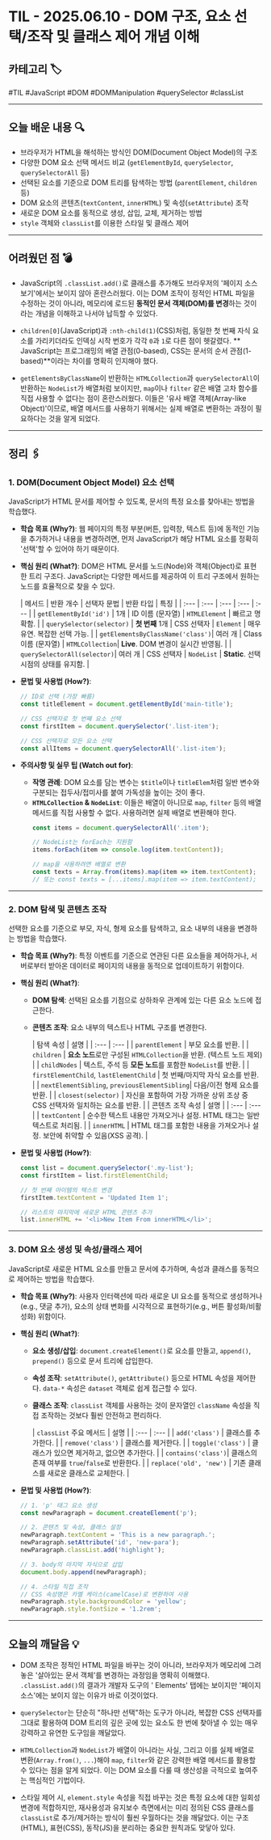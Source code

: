 # TIL - 2025.06.10 - DOM 구조, 요소 선택/조작 및 클래스 제어 개념 이해

## 카테고리 🏷️

#TIL #JavaScript #DOM #DOMManipulation #querySelector #classList

---

## 오늘 배운 내용 🔍

- 브라우저가 HTML을 해석하는 방식인 DOM(Document Object Model)의 구조
- 다양한 DOM 요소 선택 메서드 비교 (`getElementById`, `querySelector`, `querySelectorAll` 등)
- 선택된 요소를 기준으로 DOM 트리를 탐색하는 방법 (`parentElement`, `children` 등)
- DOM 요소의 콘텐츠(`textContent`, `innerHTML`) 및 속성(`setAttribute`) 조작
- 새로운 DOM 요소를 동적으로 생성, 삽입, 교체, 제거하는 방법
- `style` 객체와 `classList`를 이용한 스타일 및 클래스 제어

---

## 어려웠던 점 💣

* JavaScript의 `.classList.add()`로 클래스를 추가해도 브라우저의 '페이지 소스 보기'에서는 보이지 않아 혼란스러웠다. 이는 DOM 조작이 정적인 HTML 파일을 수정하는 것이 아니라,
  메모리에 로드된 **동적인 문서 객체(DOM)를 변경**하는 것이라는 개념을 이해하고 나서야 납득할 수 있었다.

* `children[0]`(JavaScript)과 `:nth-child(1)`(CSS)처럼, 동일한 첫 번째 자식 요소를 가리키더라도 인덱싱 시작 번호가 각각 `0`과 `1`로 다른 점이 헷갈렸다. **
  JavaScript는 프로그래밍의 배열 관점(0-based), CSS는 문서의 순서 관점(1-based)**이라는 차이를 명확히 인지해야 했다.

* `getElementsByClassName`이 반환하는 `HTMLCollection`과 `querySelectorAll`이 반환하는 `NodeList`가 배열처럼 보이지만, `map`이나 `filter` 같은
  배열 고차 함수를 직접 사용할 수 없다는 점이 혼란스러웠다. 이들은 '유사 배열 객체(Array-like Object)'이므로, 배열 메서드를 사용하기 위해서는 실제 배열로 변환하는 과정이 필요하다는 것을 알게
  되었다.

---

## 정리 🖇️

### 1. DOM(Document Object Model) 요소 선택

JavaScript가 HTML 문서를 제어할 수 있도록, 문서의 특정 요소를 찾아내는 방법을 학습했다.

* **학습 목표 (Why?)**:
  웹 페이지의 특정 부분(버튼, 입력창, 텍스트 등)에 동적인 기능을 추가하거나 내용을 변경하려면, 먼저 JavaScript가 해당 HTML 요소를 정확히 '선택'할 수 있어야 하기 때문이다.

* **핵심 원리 (What?)**:
  DOM은 HTML 문서를 노드(Node)와 객체(Object)로 표현한 트리 구조다. JavaScript는 다양한 메서드를 제공하여 이 트리 구조에서 원하는 노드를 효율적으로 찾을 수 있다.

  | 메서드 | 반환 개수 | 선택자 문법 | 반환 타입 | 특징 |
      | :--- | :--- | :--- | :--- | :--- |
  | `getElementById('id')` | 1개 | ID 이름 (문자열) | `HTMLElement` | 빠르고 명확함. |
  | `querySelector(selector)` | **첫 번째** 1개 | CSS 선택자 | `Element` | 매우 유연. 복잡한 선택 가능. |
  | `getElementsByClassName('class')`| 여러 개 | Class 이름 (문자열) | `HTMLCollection`| **Live**. DOM 변경이 실시간 반영됨. |
  | `querySelectorAll(selector)`| 여러 개 | CSS 선택자 | `NodeList` | **Static**. 선택 시점의 상태를 유지함. |

* **문법 및 사용법 (How?)**:
  ```javascript
  // ID로 선택 (가장 빠름)
  const titleElement = document.getElementById('main-title');

  // CSS 선택자로 첫 번째 요소 선택
  const firstItem = document.querySelector('.list-item');

  // CSS 선택자로 모든 요소 선택
  const allItems = document.querySelectorAll('.list-item');
  ```

* **주의사항 및 실무 팁 (Watch out for)**:
    * **작명 관례**: DOM 요소를 담는 변수는 `$title`이나 `titleElem`처럼 일반 변수와 구분되는 접두사/접미사를 붙여 가독성을 높이는 것이 좋다.
    * **`HTMLCollection` & `NodeList`**: 이들은 배열이 아니므로 `map`, `filter` 등의 배열 메서드를 직접 사용할 수 없다. 사용하려면 실제 배열로 변환해야 한다.
      ```javascript
      const items = document.querySelectorAll('.item');

      // NodeList는 forEach는 지원함
      items.forEach(item => console.log(item.textContent));

      // map을 사용하려면 배열로 변환
      const texts = Array.from(items).map(item => item.textContent);
      // 또는 const texts = [...items].map(item => item.textContent);
      ```

---

### 2. DOM 탐색 및 콘텐츠 조작

선택한 요소를 기준으로 부모, 자식, 형제 요소를 탐색하고, 요소 내부의 내용을 변경하는 방법을 학습했다.

* **학습 목표 (Why?)**:
  특정 이벤트를 기준으로 연관된 다른 요소들을 제어하거나, 서버로부터 받아온 데이터로 페이지의 내용을 동적으로 업데이트하기 위함이다.

* **핵심 원리 (What?)**:
    * **DOM 탐색**: 선택된 요소를 기점으로 상하좌우 관계에 있는 다른 요소 노드에 접근한다.
    * **콘텐츠 조작**: 요소 내부의 텍스트나 HTML 구조를 변경한다.

      | 탐색 속성 | 설명 |
              | :--- | :--- |
      | `parentElement` | 부모 요소를 반환. |
      | `children` | **요소 노드**로만 구성된 `HTMLCollection`을 반환. (텍스트 노드 제외) |
      | `childNodes` | 텍스트, 주석 등 **모든 노드**를 포함한 `NodeList`를 반환. |
      | `firstElementChild`, `lastElementChild` | 첫 번째/마지막 자식 요소를 반환. |
      | `nextElementSibling`, `previousElementSibling`| 다음/이전 형제 요소를 반환. |
      | `closest(selector)` | 자신을 포함하여 가장 가까운 상위 조상 중 CSS 선택자와 일치하는 요소를 반환. |
      | 콘텐츠 조작 속성 | 설명 |
      | :--- | :--- |
      | `textContent` | 순수한 텍스트 내용만 가져오거나 설정. HTML 태그는 일반 텍스트로 처리됨. |
      | `innerHTML` | HTML 태그를 포함한 내용을 가져오거나 설정. 보안에 취약할 수 있음(XSS 공격). |

* **문법 및 사용법 (How?)**:
  ```javascript
  const list = document.querySelector('.my-list');
  const firstItem = list.firstElementChild;

  // 첫 번째 아이템의 텍스트 변경
  firstItem.textContent = 'Updated Item 1';

  // 리스트의 마지막에 새로운 HTML 콘텐츠 추가
  list.innerHTML += '<li>New Item From innerHTML</li>';
  ```

---

### 3. DOM 요소 생성 및 속성/클래스 제어

JavaScript로 새로운 HTML 요소를 만들고 문서에 추가하며, 속성과 클래스를 동적으로 제어하는 방법을 학습했다.

* **학습 목표 (Why?)**:
  사용자 인터랙션에 따라 새로운 UI 요소를 동적으로 생성하거나(e.g., 댓글 추가), 요소의 상태 변화를 시각적으로 표현하기(e.g., 버튼 활성화/비활성화) 위함이다.

* **핵심 원리 (What?)**:
    * **요소 생성/삽입**: `document.createElement()`로 요소를 만들고, `append()`, `prepend()` 등으로 문서 트리에 삽입한다.
    * **속성 조작**: `setAttribute()`, `getAttribute()` 등으로 HTML 속성을 제어한다. `data-*` 속성은 `dataset` 객체로 쉽게 접근할 수 있다.
    * **클래스 조작**: `classList` 객체를 사용하는 것이 문자열인 `className` 속성을 직접 조작하는 것보다 훨씬 안전하고 편리하다.

      | `classList` 주요 메서드 | 설명 |
              | :--- | :--- |
      | `add('class')` | 클래스를 추가한다. |
      | `remove('class')` | 클래스를 제거한다. |
      | `toggle('class')` | 클래스가 있으면 제거하고, 없으면 추가한다. |
      | `contains('class')`| 클래스의 존재 여부를 `true`/`false`로 반환한다. |
      | `replace('old', 'new')` | 기존 클래스를 새로운 클래스로 교체한다. |

* **문법 및 사용법 (How?)**:
  ```javascript
  // 1. 'p' 태그 요소 생성
  const newParagraph = document.createElement('p');

  // 2. 콘텐츠 및 속성, 클래스 설정
  newParagraph.textContent = 'This is a new paragraph.';
  newParagraph.setAttribute('id', 'new-para');
  newParagraph.classList.add('highlight');

  // 3. body의 마지막 자식으로 삽입
  document.body.append(newParagraph);

  // 4. 스타일 직접 조작
  // CSS 속성명은 카멜 케이스(camelCase)로 변환하여 사용
  newParagraph.style.backgroundColor = 'yellow';
  newParagraph.style.fontSize = '1.2rem';
  ```

---

## 오늘의 깨달음 💡

* DOM 조작은 정적인 HTML 파일을 바꾸는 것이 아니라, 브라우저가 메모리에 그려놓은 '살아있는 문서 객체'를 변경하는 과정임을 명확히 이해했다. `.classList.add()`의 결과가 개발자 도구의 '
  Elements' 탭에는 보이지만 '페이지 소스'에는 보이지 않는 이유가 바로 이것이었다.

* `querySelector`는 단순히 "하나만 선택"하는 도구가 아니라, 복잡한 CSS 선택자를 그대로 활용하여 DOM 트리의 깊은 곳에 있는 요소도 한 번에 찾아낼 수 있는 매우 강력하고 유연한 도구임을
  깨달았다.

* `HTMLCollection`과 `NodeList`가 배열이 아니라는 사실, 그리고 이를 실제 배열로 변환(`Array.from()`, `...`)해야 `map`, `filter`와 같은 강력한 배열 메서드를
  활용할 수 있다는 점을 알게 되었다. 이는 DOM 요소를 다룰 때 생산성을 극적으로 높여주는 핵심적인 기법이다.

* 스타일 제어 시, `element.style` 속성을 직접 바꾸는 것은 특정 요소에 대한 일회성 변경에 적합하지만, 재사용성과 유지보수 측면에서는 미리 정의된 CSS 클래스를 `classList`로 추가/제거하는
  방식이 훨씬 우월하다는 것을 깨달았다. 이는 구조(HTML), 표현(CSS), 동작(JS)을 분리하는 중요한 원칙과도 맞닿아 있다.